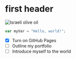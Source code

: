 # first header
![Israeli olive oil](https://all2office.co.il/wp-content/uploads/2019/11/%D7%A9%D7%9E%D7%9F-%D7%96%D7%99%D7%AA-500-%D7%9E%D7%9C-e1705838892410.png)
``` javascript
var myVar = "Hello, world!";
```
- [X] Turn on GitHub Pages
- [ ] Outline my portfolio
- [ ] Introduce myself to the world
